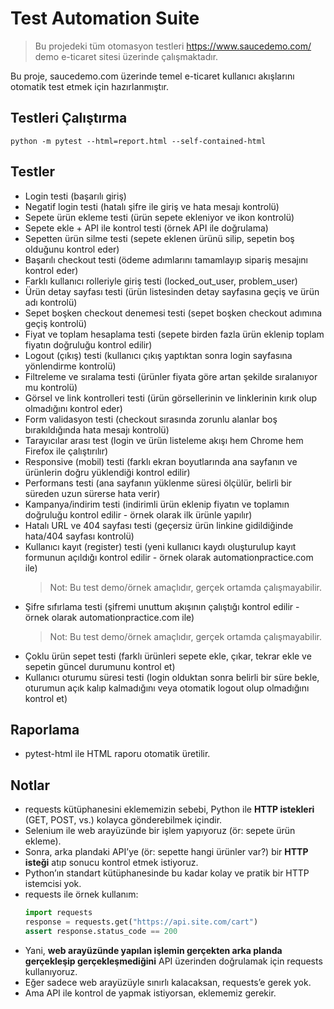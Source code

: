 # Test Automation Suite

> Bu projedeki tüm otomasyon testleri https://www.saucedemo.com/ demo e-ticaret sitesi üzerinde çalışmaktadır.

Bu proje, saucedemo.com üzerinde temel e-ticaret kullanıcı akışlarını otomatik test etmek için hazırlanmıştır.

## Testleri Çalıştırma

```
python -m pytest --html=report.html --self-contained-html
```
## Testler
- Login testi (başarılı giriş)
- Negatif login testi (hatalı şifre ile giriş ve hata mesajı kontrolü)
- Sepete ürün ekleme testi (ürün sepete ekleniyor ve ikon kontrolü)
- Sepete ekle + API ile kontrol testi (örnek API ile doğrulama)
- Sepetten ürün silme testi (sepete eklenen ürünü silip, sepetin boş olduğunu kontrol eder)
- Başarılı checkout testi (ödeme adımlarını tamamlayıp sipariş mesajını kontrol eder)
- Farklı kullanıcı rolleriyle giriş testi (locked_out_user, problem_user)
- Ürün detay sayfası testi (ürün listesinden detay sayfasına geçiş ve ürün adı kontrolü)
- Sepet boşken checkout denemesi testi (sepet boşken checkout adımına geçiş kontrolü)
- Fiyat ve toplam hesaplama testi (sepete birden fazla ürün eklenip toplam fiyatın doğruluğu kontrol edilir)
- Logout (çıkış) testi (kullanıcı çıkış yaptıktan sonra login sayfasına yönlendirme kontrolü)
- Filtreleme ve sıralama testi (ürünler fiyata göre artan şekilde sıralanıyor mu kontrolü)
- Görsel ve link kontrolleri testi (ürün görsellerinin ve linklerinin kırık olup olmadığını kontrol eder)
- Form validasyon testi (checkout sırasında zorunlu alanlar boş bırakıldığında hata mesajı kontrolü)
- Tarayıcılar arası test (login ve ürün listeleme akışı hem Chrome hem Firefox ile çalıştırılır)
- Responsive (mobil) testi (farklı ekran boyutlarında ana sayfanın ve ürünlerin doğru yüklendiği kontrol edilir)
- Performans testi (ana sayfanın yüklenme süresi ölçülür, belirli bir süreden uzun sürerse hata verir)
- Kampanya/indirim testi (indirimli ürün eklenip fiyatın ve toplamın doğruluğu kontrol edilir - örnek olarak ilk ürünle yapılır)
- Hatalı URL ve 404 sayfası testi (geçersiz ürün linkine gidildiğinde hata/404 sayfası kontrolü)
- Kullanıcı kayıt (register) testi (yeni kullanıcı kaydı oluşturulup kayıt formunun açıldığı kontrol edilir - örnek olarak automationpractice.com ile)
  > Not: Bu test demo/örnek amaçlıdır, gerçek ortamda çalışmayabilir.
- Şifre sıfırlama testi (şifremi unuttum akışının çalıştığı kontrol edilir - örnek olarak automationpractice.com ile)
  > Not: Bu test demo/örnek amaçlıdır, gerçek ortamda çalışmayabilir.
- Çoklu ürün sepet testi (farklı ürünleri sepete ekle, çıkar, tekrar ekle ve sepetin güncel durumunu kontrol et)
- Kullanıcı oturumu süresi testi (login olduktan sonra belirli bir süre bekle, oturumun açık kalıp kalmadığını veya otomatik logout olup olmadığını kontrol et)

## Raporlama
- pytest-html ile HTML raporu otomatik üretilir.

## Notlar
- requests kütüphanesini eklememizin sebebi, Python ile **HTTP istekleri** (GET, POST, vs.) kolayca gönderebilmek içindir.
- Selenium ile web arayüzünde bir işlem yapıyoruz (ör: sepete ürün ekleme).
- Sonra, arka plandaki API’ye (ör: sepette hangi ürünler var?) bir **HTTP isteği** atıp sonucu kontrol etmek istiyoruz.
- Python’ın standart kütüphanesinde bu kadar kolay ve pratik bir HTTP istemcisi yok.  
- requests ile örnek kullanım:
  ```python
  import requests
  response = requests.get("https://api.site.com/cart")
  assert response.status_code == 200
  ```
- Yani, **web arayüzünde yapılan işlemin gerçekten arka planda gerçekleşip gerçekleşmediğini** API üzerinden doğrulamak için requests kullanıyoruz.
- Eğer sadece web arayüzüyle sınırlı kalacaksan, requests’e gerek yok.  
- Ama API ile kontrol de yapmak istiyorsan, eklememiz gerekir. 

